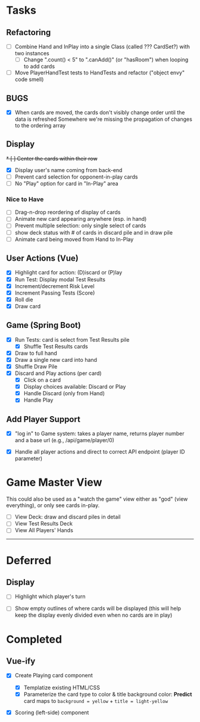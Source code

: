 # Tasks

## Refactoring
* [ ] Combine Hand and InPlay into a single Class (called ??? CardSet?) with two instances
    * [ ] Change ".count() < 5" to ".canAdd()" (or "hasRoom") when looping to add cards
* [ ] Move PlayerHandTest tests to HandTests and refactor ("object envy" code smell)

## BUGS
* [X] When cards are moved, the cards don't visibly change order until the data is refreshed
      Somewhere we're missing the propagation of changes to the ordering array  

## Display
~~* [ ] Center the cards within their row~~
* [X] Display user's name coming from back-end
* [ ] Prevent card selection for opponent-in-play cards
* [ ] No "Play" option for card in "In-Play" area

### Nice to Have
* [ ] Drag-n-drop reordering of display of cards
* [ ] Animate new card appearing anywhere (esp. in hand)
* [ ] Prevent multiple selection: only single select of cards
* [ ] show deck status with # of cards in discard pile and in draw pile
* [ ] Animate card being moved from Hand to In-Play

## User Actions (Vue)
* [X] Highlight card for action: (D)iscard or (P)lay
* [X] Run Test: Display modal Test Results
* [X] Increment/decrement Risk Level
* [X] Increment Passing Tests (Score)
* [X] Roll die
* [X] Draw card

## Game (Spring Boot)
* [X] Run Tests: card is select from Test Results pile
    * [X] Shuffle Test Results cards
* [X] Draw to full hand
* [X] Draw a single new card into hand
* [X] Shuffle Draw Pile
* [X] Discard and Play actions (per card)
    * [X] Click on a card
    * [X] Display choices available: Discard or Play 
    * [X] Handle Discard (only from Hand)
    * [X] Handle Play

## Add Player Support
* [X] "log in" to Game system: takes a player name, returns player number and a base url (e.g., /api/game/player/0)
* [X] Handle all player actions and direct to correct API endpoint (player ID parameter)


# Game Master View

This could also be used as a "watch the game" view either as "god" (view everything),
or only see cards in-play. 

* [ ] View Deck: draw and discard piles in detail
* [ ] View Test Results Deck
* [ ] View All Players' Hands

----

# Deferred

## Display
* [ ] Highlight which player's turn
* [ ] Show empty outlines of where cards will be displayed 
      (this will help keep the display evenly divided even when no cards are in play)


# Completed

## Vue-ify
* [X] Create Playing card component
    * [X] Templatize existing HTML/CSS
    * [X] Parameterize the card type to color & title background color:
          **Predict** card maps to `background = yellow` + `title = light-yellow`
* [X] Scoring (left-side) component

